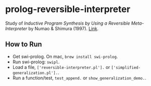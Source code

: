 # prolog-reversible-interpreter
Study of _Inductive Program Synthesis by Using a Reversible Meta-Interpreter_ by Numao & Shimura (1997).
[Link](https://www.researchgate.net/publication/2649827_Inductive_Program_Synthesis_by_Using_a_Reversible_Meta-Interpreter).

## How to Run
- Get swi-prolog. On mac, `brew install swi-prolog`.
- Run swi-prolog: `swipl`.
- Load a file, `['reversible-interpreter.pl'].` or `['simplified-generalization.pl'].`.
- Run a function/test, `test_append.` or `show_generalization_demo.`.
